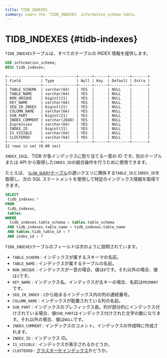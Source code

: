 ```yaml
---
title: TIDB_INDEXES
summary: Learn the `TIDB_INDEXES` information_schema table.
---
```


# TIDB_INDEXES {#tidb-indexes}

`TIDB_INDEXES`テーブルは、すべてのテーブルの INDEX 情報を提供します。


```sql
USE information_schema;
DESC tidb_indexes;
```

```
+---------------+---------------+------+------+---------+-------+
| Field         | Type          | Null | Key  | Default | Extra |
+---------------+---------------+------+------+---------+-------+
| TABLE_SCHEMA  | varchar(64)   | YES  |      | NULL    |       |
| TABLE_NAME    | varchar(64)   | YES  |      | NULL    |       |
| NON_UNIQUE    | bigint(21)    | YES  |      | NULL    |       |
| KEY_NAME      | varchar(64)   | YES  |      | NULL    |       |
| SEQ_IN_INDEX  | bigint(21)    | YES  |      | NULL    |       |
| COLUMN_NAME   | varchar(64)   | YES  |      | NULL    |       |
| SUB_PART      | bigint(21)    | YES  |      | NULL    |       |
| INDEX_COMMENT | varchar(2048) | YES  |      | NULL    |       |
| Expression    | varchar(64)   | YES  |      | NULL    |       |
| INDEX_ID      | bigint(21)    | YES  |      | NULL    |       |
| IS_VISIBLE    | varchar(64)   | YES  |      | NULL    |       |
| CLUSTERED     | varchar(64)   | YES  |      | NULL    |       |
+---------------+---------------+------+------+---------+-------+
12 rows in set (0.00 sec)
```

`INDEX_ID`は、TiDB が各インデックスに割り当てる一意の ID です。別のテーブルまたは API から取得した`INDEX_ID`の結合操作を行うために使用できます。

たとえば、 [`SLOW_QUERY`テーブル](/information-schema/information-schema-slow-query.md)の遅いクエリに関係する`TABLE_ID`と`INDEX_ID`を取得し、次の SQL ステートメントを使用して特定のインデックス情報を取得できます。

```sql
SELECT
 tidb_indexes.*
FROM
 tidb_indexes,
 tables
WHERE
  tidb_indexes.table_schema = tables.table_schema
 AND tidb_indexes.table_name = tidb_indexes.table_name
 AND tables.tidb_table_id = ?
 AND index_id = ?
```

`TIDB_INDEXES`テーブルのフィールドは次のように説明されています。

-   `TABLE_SCHEMA` : インデックスが属するスキーマの名前。
-   `TABLE_NAME` : インデックスが属するテーブルの名前。
-   `NON_UNIQUE` : インデックスが一意の場合、値は`0`です。それ以外の場合、値は`1`です。
-   `KEY_NAME` : インデックス名。インデックスが主キーの場合、名前は`PRIMARY`です。
-   `SEQ_IN_INDEX` : `1`から始まるインデックス内の列の連続番号。
-   `COLUMN_NAME` : インデックスが配置されている列の名前。
-   `SUB_PART` : インデックスのプレフィックス長。列が部分的にインデックス付けされている場合、値`SUB_PART`はインデックス付けされた文字の数になります。それ以外の場合、値は`NULL`です。
-   `INDEX_COMMENT` : インデックスのコメント。インデックスの作成時に作成されます。
-   `INDEX_ID` : インデックス ID。
-   `IS_VISIBLE` : インデックスが表示されるかどうか。
-   `CLUSTERED` : [クラスター化インデックス](/clustered-indexes.md)かどうか。
